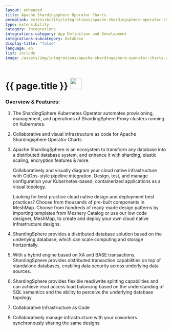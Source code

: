 ```yaml
---
layout: enhanced
title: Apache Shardingsphere Operator Charts
permalink: extensibility/integrations/apache-shardingsphere-operator-charts
type: extensibility
category: integrations
integrations-category: App Definition and Development
integrations-subcategory: Database
display-title: "false"
language: en
list: include
image: /assets/img/integrations/apache-shardingsphere-operator-charts.svg
---
```


<h1>{{ page.title }} <img src="{{ page.image }}" style="width: 35px; height: 35px;" /></h1>


<!-- This needs replaced with the Category property, not the sub-category.
 #### About: The ShardingSphere Kubernetes Operator automates provisioning, management, and operations of ShardingSphere Proxy clusters running on Kubernetes. -->

### Overview & Features:

1. The ShardingSphere Kubernetes Operator automates provisioning, management, and operations of ShardingSphere Proxy clusters running on Kubernetes.

2. Collaborative and visual infrastructure as code for Apache Shardingsphere Operator Charts

4. Apache ShardingSphere is an ecosystem to transform any database into a distributed database system, and enhance it with sharding, elastic scaling, encryption features & more.


    Collaboratively and visually diagram your cloud native infrastructure with GitOps-style pipeline integration. Design, test, and manage configuration your Kubernetes-based, containerized applications as a visual topology.



    Looking for best practice cloud native design and deployment best practices? Choose from thousands of pre-built components in MeshMap. Choose from hundreds of ready-made design patterns by importing templates from Meshery Catalog or use our low code designer, MeshMap, to create and deploy your own cloud native infrastructure designs.



5. ShardingSphere provides a distributed database solution based on the underlying database, which can scale computing and storage horizontally.

6. With a hybrid engine based on XA and BASE transactions, ShardingSphere provides distributed transaction capabilities on top of standalone databases, enabling data security across underlying data sources.

7. ShardingSphere provides flexible read/write splitting capabilities and can achieve read access load balancing based on the understanding of SQL semantics and the ability to perceive the underlying database topology.

8. Collaborative Infrastructure as Code

9. Collaboratively manage infrastructure with your coworkers synchronously sharing the same designs.

